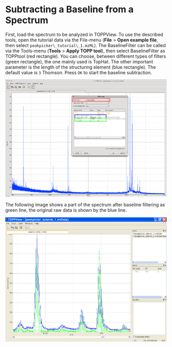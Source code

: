 Subtracting a Baseline from a Spectrum
=====================================

First, load the spectrum to be analyzed in TOPPView. To use the described tools, open the tutorial data via the
File-menu (**File** > **Open example file**, then select `peakpicker\_tutorial\_1.mzML`). The BaselineFilter can be called via
the Tools-menu (**Tools** > **Apply TOPP tool**), then select BaselineFilter as TOPPtool (red rectangle). You can choose,
between different types of filters (green rectangle), the one mainly used is TopHat. The other important parameter is
the length of the structuring element (blue rectangle). The default value is `3` Thomson. Press `OK` to start the baseline
subtraction.

![](../../images/tutorials/topp/TOPPView_tools_baseline.png)

The following image shows a part of the spectrum after baseline filtering as green line, the original raw data is shown
by the blue line.

![](../../images/tutorials/topp/TOPPView_tools_baseline_filtered.png)
